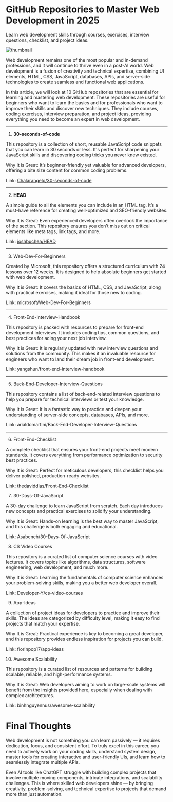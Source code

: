 # GitHub Repositories to Master Web Development in 2025

Learn web development skills through courses, exercises, interview questions, checklist, and project ideas.

![thumbnail](https://www.kdnuggets.com/wp-content/uploads/awan_10_github_repositories_master_web_development_2025_1.png) 

Web development remains one of the most popular and in-demand professions, and it will continue to thrive even in a post-AI world. Web development is a fusion of creativity and technical expertise, combining UI elements, HTML, CSS, JavaScript, databases, APIs, and server-side technologies to create seamless and functional web applications.

In this article, we will look at 10 GitHub repositories that are essential for learning and mastering web development. These repositories are useful for beginners who want to learn the basics and for professionals who want to improve their skills and discover new techniques. They include courses, coding exercises, interview preparation, and project ideas, providing everything you need to become an expert in web development.

---

1. <b>30-seconds-of-code</b>

This repository is a collection of short, reusable JavaScript code snippets that you can learn in 30 seconds or less. It's perfect for sharpening your JavaScript skills and discovering coding tricks you never knew existed.

Why It is Great: It’s beginner-friendly yet valuable for advanced developers, offering a bite size content for common coding problems.

Link: [Chalarangelo/30-seconds-of-code](https://github.com/Chalarangelo/30-seconds-of-code)

---

2. <b>HEAD</b>

A simple guide to all the elements you can include in an HTML <head> tag. It’s a must-have reference for creating well-optimized and SEO-friendly websites.

Why It is Great:  Even experienced developers often overlook the importance of the <head> section. This repository ensures you don’t miss out on critical elements like meta tags, link tags, and more.

Link: [joshbuchea/HEAD](https://github.com/joshbuchea/HEAD)

---

3. Web-Dev-For-Beginners
 

Created by Microsoft, this repository offers a structured curriculum with 24 lessons over 12 weeks. It is designed to help absolute beginners get started with web development.

Why It is Great:  It covers the basics of HTML, CSS, and JavaScript, along with practical exercises, making it ideal for those new to coding.

Link: microsoft/Web-Dev-For-Beginners

---

4. Front-End-Interview-Handbook

This repository is packed with resources to prepare for front-end development interviews. It includes coding tips, common questions, and best practices for acing your next job interview.

Why It is Great:  It is regularly updated with new interview questions and solutions from the community. This makes it an invaluable resource for engineers who want to land their dream job in front-end development.

Link: yangshun/front-end-interview-handbook

---

5. Back-End-Developer-Interview-Questions
 

This repository contains a list of back-end-related interview questions to help you prepare for technical interviews or test your knowledge.

Why It is Great:  It is a fantastic way to practice and deepen your understanding of server-side concepts, databases, APIs, and more.

Link: arialdomartini/Back-End-Developer-Interview-Questions

---

6. Front-End-Checklist
 

A complete checklist that ensures your front-end projects meet modern standards. It covers everything from performance optimization to security best practices.

Why It is Great:  Perfect for meticulous developers, this checklist helps you deliver polished, production-ready websites.

Link: thedaviddias/Front-End-Checklist

7. 30-Days-Of-JavaScript
 

A 30-day challenge to learn JavaScript from scratch. Each day introduces new concepts and practical exercises to solidify your understanding.

Why It is Great:  Hands-on learning is the best way to master JavaScript, and this challenge is both engaging and educational.

Link: Asabeneh/30-Days-Of-JavaScript

8. CS Video Courses

This repository is a curated list of computer science courses with video lectures. It covers topics like algorithms, data structures, software engineering, web development, and much more.

Why It is Great:  Learning the fundamentals of computer science enhances your problem-solving skills, making you a better web developer overall.

Link: Developer-Y/cs-video-courses

9. App-Ideas

A collection of project ideas for developers to practice and improve their skills. The ideas are categorized by difficulty level, making it easy to find projects that match your expertise.

Why It is Great:  Practical experience is key to becoming a great developer, and this repository provides endless inspiration for projects you can build.

Link: florinpop17/app-ideas

10. Awesome Scalability
 

This repository is a curated list of resources and patterns for building scalable, reliable, and high-performance systems.

Why It is Great:  Web developers aiming to work on large-scale systems will benefit from the insights provided here, especially when dealing with complex architectures.

Link: binhnguyennus/awesome-scalability


# Final Thoughts

Web development is not something you can learn passively — it requires dedication, focus, and consistent effort. To truly excel in this career, you need to actively work on your coding skills, understand system design, master tools for creating interactive and user-friendly UIs, and learn how to seamlessly integrate multiple APIs.

Even AI tools like ChatGPT struggle with building complex projects that involve multiple moving components, intricate integrations, and scalability challenges. This is where skilled web developers shine — by bringing creativity, problem-solving, and technical expertise to projects that demand more than just automation.
 
